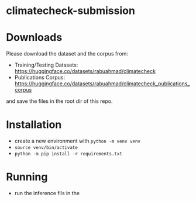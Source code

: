 # climatecheck-submission

# Downloads
Please download the dataset and the corpus from:
- Training/Testing Datasets: https://huggingface.co/datasets/rabuahmad/climatecheck
- Publications Corpus: https://huggingface.co/datasets/rabuahmad/climatecheck_publications_corpus

and save the files in the root dir of this repo.

# Installation
- create a new environment with `python -m venv venv`
- `source venv/bin/activate`
- `python -m pip install -r requirements.txt`

# Running
- run the inference fils in the